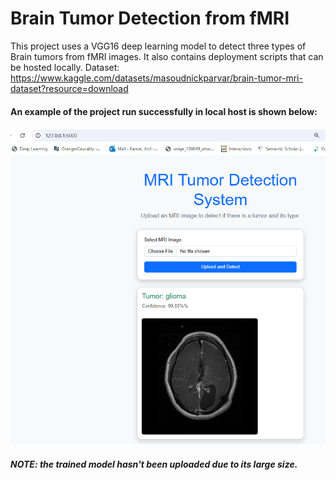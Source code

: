 # Brain Tumor Detection from fMRI 

This project uses a VGG16 deep learning model to detect three types of Brain tumors from fMRI images. 
It also contains deployment scripts that can be hosted locally. 
Dataset: https://www.kaggle.com/datasets/masoudnickparvar/brain-tumor-mri-dataset?resource=download

#### An example of the project run successfully in local host is shown below: 
![My Image](deployed_project_overview.PNG)

##### NOTE: the trained model hasn't been uploaded due to its large size. 
